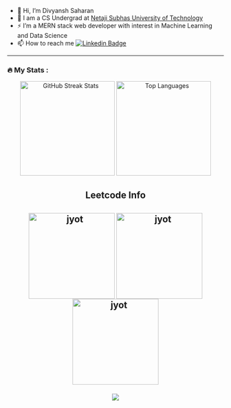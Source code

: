 - 👋 Hi, I’m Divyansh Saharan
- 🔭 I am a CS Undergrad at <a href="http://www.nsut.ac.in/">Netaji Subhas University of Technology</a>
- ⚡ I’m a MERN stack web developer with interest in Machine Learning and Data Science
- 📫 How to reach me [![Linkedin Badge](https://img.shields.io/badge/-Divyansh_Saharan-blue?style=flat&logo=Linkedin&logoColor=white)](https://www.linkedin.com/in/divyansh-saharan-534380259/)
---


### 🔥 My Stats :




<div align="center">
<p align="center">
    <img src="https://github-readme-streak-stats.herokuapp.com/?user=DivyanshSaharan&theme=dark&background=0d1117" alt="GitHub Streak Stats" height="220px" />
    <img src="https://github-readme-stats.vercel.app/api/top-langs/?username=DivyanshSaharan&layout=compact&theme=github_dark" alt="Top Languages" height="220px" />
</p>
  
</div>

<h2 align="center">Leetcode Info<h2>  
<p align="center">
  <a href="https://leetcode.com/divyansh1_1/" target="_blank"><img align="center" src="https://assets.leetcode.com/static_assets/marketing/2024-200.gif" alt="jyot" height="200" width="200" /></a>
  <a href="https://leetcode.com/divyansh1_1/" target="_blank"><img align="center" src="https://assets.leetcode.com/static_assets/marketing/2024.gif" alt="jyot" height="200" width="200" /></a>
  <a href="https://leetcode.com/divyansh1_1/" target="_blank"><img align="center" src="https://assets.leetcode.com/static_assets/marketing/2024-100.gif" alt="jyot" height="200" width="200" /></a>
</p>
<p align="center">
  
  <img  align=top flex-grow=1 src="https://leetcard.jacoblin.cool/divyansh1_1?theme=dark&font=Nunito&ext=heatmap" />  
</p>
<br/>
